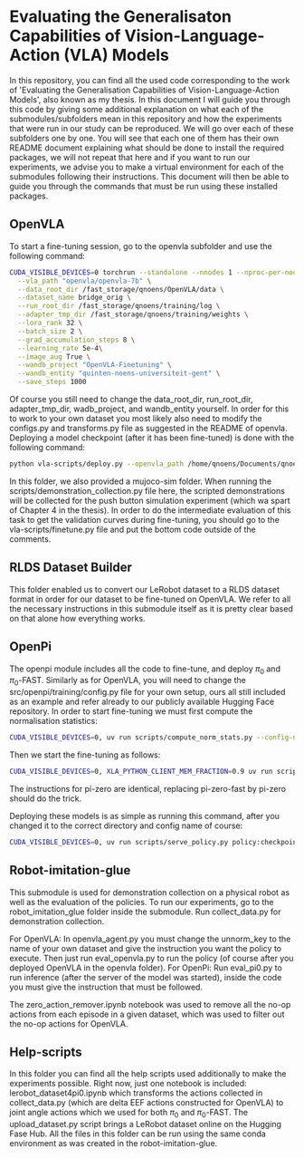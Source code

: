 # Evaluating the Generalisaton Capabilities of Vision-Language-Action (VLA) Models

In this repository, you can find all the used code corresponding to the work of 'Evaluating the Generalisation Capabilities of Vision-Language-Action Models', also known as my thesis. In this document I will guide you through this code by giving some additional explanation on what each of the submodules/subfolders mean in this repository and how the experiments that were run in our study can be reproduced. We will go over each of these subfolders one by one. You will see that each one of them has their own README document explaining what should be done to install the required packages, we will not repeat that here and if you want to run our experiments, we advise you to make a virtual environment for each of the submodules following their instructions. This document will then be able to guide you through the commands that must be run using these installed packages.

## OpenVLA
To start a fine-tuning session, go to the openvla subfolder and use the following command:
```bash
CUDA_VISIBLE_DEVICES=0 torchrun --standalone --nnodes 1 --nproc-per-node 1 vla-scripts/finetune.py \
  --vla_path "openvla/openvla-7b" \
  --data_root_dir /fast_storage/qnoens/OpenVLA/data \
  --dataset_name bridge_orig \
  --run_root_dir /fast_storage/qnoens/training/log \
  --adapter_tmp_dir /fast_storage/qnoens/training/weights \
  --lora_rank 32 \
  --batch_size 2 \
  --grad_accumulation_steps 8 \
  --learning_rate 5e-4\
  --image_aug True \
  --wandb_project "OpenVLA-Finetuning" \
  --wandb_entity "quinten-noens-universiteit-gent" \
  --save_steps 1000
```
Of course you still need to change the data_root_dir, run_root_dir, adapter_tmp_dir, wadb_project, and wandb_entity yourself. In order for this to work to your own dataset you most likely also need to modify the configs.py and transforms.py file as suggested in the README of openvla. 
Deploying a model checkpoint (after it has been fine-tuned) is done with the following command:
```bash
python vla-scripts/deploy.py --openvla_path /home/qnoens/Documents/qnoens/OpenVLA/training/log/Task1B_checkpoint
```

In this folder, we also provided a mujoco-sim folder. When running the scripts/demonstration_collection.py file here, the scripted demonstrations will be collected for the push button simulation experiment (which wa spart of Chapter 4 in the thesis). In order to do the intermediate evaluation of this task to get the validation curves during fine-tuning, you should go to the vla-scripts/finetune.py file and put the bottom code outside of the comments.

## RLDS Dataset Builder
This folder enabled us to convert our LeRobot dataset to a RLDS dataset format in order for our dataset to be fine-tuned on OpenVLA. We refer to all the necessary instructions in this submodule itself as it is pretty clear based on that alone how everything works.

## OpenPi
The openpi module includes all the code to fine-tune, and deploy $\pi_0$ and $\pi_0$-FAST. Similarly as for OpenVLA, you will need to change the src/openpi/training/config.py file for your own setup, ours all still included as an example and refer already to our publicly available Hugging Face repository. 
In order to start fine-tuning we must first compute the normalisation statistics:
```bash
CUDA_VISIBLE_DEVICES=0, uv run scripts/compute_norm_stats.py --config-name pi0_fast_ur3_attach_cb_v2_joints
```
Then we start the fine-tuning as follows:
```bash
CUDA_VISIBLE_DEVICES=0, XLA_PYTHON_CLIENT_MEM_FRACTION=0.9 uv run scripts/train.py pi0_fast_ur3_attach_cb_v2_joints --exp-name=pi-zero-fast --overwrite
```

The instructions for pi-zero are identical, replacing pi-zero-fast by pi-zero should do the trick.

Deploying these models is as simple as running this command, after you changed it to the correct directory and config name of course:
```bash
CUDA_VISIBLE_DEVICES=0, uv run scripts/serve_policy.py policy:checkpoint --policy.config=pi0_ur3_attach_cb_v2_joints --policy.dir=checkpoints/pi0_ur3_attach_cb_v2_joints/pi-zero/9999
```

## Robot-imitation-glue
This submodule is used for demonstration collection on a physical robot as well as the evaluation of the policies. To run our experiments, go to the robot_imitation_glue folder inside the submodule. Run collect_data.py for demonstration collection. 

For OpenVLA: In openvla_agent.py you must change the unnorm_key to the name of your own dataset and give the instruction you want the policy to execute. Then just run eval_openvla.py to run the policy (of course after you deployed OpenVLA in the openvla folder).
For OpenPi: Run eval_pi0.py to run inference (after the server of the model was started), inside the code you must give the instruction that must be followed.

The zero_action_remover.ipynb notebook was used to remove all the no-op actions from each episode in a given dataset, which was used to filter out the no-op actions for OpenVLA.

## Help-scripts
In this folder you can find all the help scripts used additionally to make the experiments possible. Right now, just one notebook is included: lerobot_dataset4pi0.ipynb which transforms the actions collected in collect_data.py (which are delta EEF actions constructed for OpenVLA) to joint angle actions which we used for both $\pi_0$ and $\pi_0$-FAST. The upload_dataset.py script brings a LeRobot dataset online on the Hugging Fase Hub. All the files in this folder can be run using the same conda environment as was created in the robot-imitation-glue.

